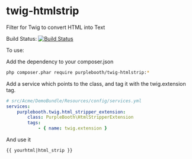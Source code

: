 twig-htmlstrip
==============

Filter for Twig to convert HTML into Text

Build Status: [![Build Status](https://travis-ci.org/PurpleBooth/twig-htmlstrip?branch=master)](https://travis-ci.org/PurpleBooth/twig-htmlstrip)

To use:

Add the dependency to your composer.json
```bash
php composer.phar require purplebooth/twig-htmlstrip:*
```

Add a service which points to the class, and tag it with the twig.extension tag.
```yaml
# src/Acme/DemoBundle/Resources/config/services.yml
services:
    purplebooth.twig.html_stripper_extension:
        class: PurpleBooth\HtmlStripperExtension
        tags:
            - { name: twig.extension }
```

And use it
```twig
{{ yourhtml|html_strip }}
```